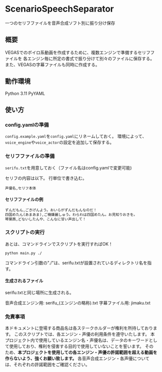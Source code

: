 # ScenarioSpeechSeparator

一つのセリフファイルを音声合成ソフト別に振り分け保存

## 概要

VEGASでのボイロ系動画を作成するために、複数エンジンで準備するセリフファイルを
各エンジン毎に所定の書式で振り分けて別々のファイルに保存する。
また、VEGASの字幕ファイルも同時に作成する。

## 動作環境

Python 3.11
PyYAML

## 使い方

### config.yamlの準備

`config.example.yaml`を`config.yaml`にリネームしておく。
環境によって、`voice_engine`や`voice_actor`の設定を追加して保存する。

### セリフファイルの準備

`serifu.txt`を用意しておく（ファイル名はconfig.yamlで変更可能)

セリフの内容は以下。
行単位で書き込む。

`声優名,セリフ本体`

#### セリフファイルの例

```txt
ずんだもん,ごきげんよう。おいらがずんだもんなのだ！
四国めたん(あまあま),ご機嫌麗しゅう。わらわは四国めたん。お見知りおきを。
琴葉茜,どないしたんや、こんなに甘い声出して！
```

### スクリプトの実行

あとは、コマンドラインでスクリプトを実行すればOK！

`python main.py ./`

コマンドライン引数の"./"は、serifu.txtが設置されているディレクトリ名を指す。

#### 生成されるファイル

serifu.txtと同じ場所に生成される。

音声合成エンジン用: serifu_(エンジンの略称).txt
字幕ファイル用: jimaku.txt

### 免責事項

本ドキュメントに登場する商品名は各ステークホルダーが権利を所持しております。
このスクリプトでは、各エンジン・声優の利用条件を遵守いたします。
本プロジェクト内で使用しているエンジン名・声優名は、データのキーワードとして使用しており、権利を侵害する目的で使用していないことを誓います。
そのため、**本プロジェクトを使用しての各エンジン・声優の許諾範囲を超える動画を作らないよう、強くお願い致します。**
各音声合成エンジン・各声優については、それぞれの許諾範囲をご確認ください。
